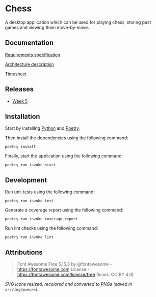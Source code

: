 # Chess

A desktop application which can be used for playing chess, storing past games and viewing them move-by-move.

## Documentation

[Requirements specification](documentation/requirements_specification.md)

[Architecture description](documentation/architecture_description.md)

[Timesheet](documentation/timesheet.md)

## Releases
* [Week 5](/releases/tag/viikko5)

## Installation

Start by installing [Python](https://www.python.org/) and [Poetry](https://python-poetry.org/).

Then install the dependencies using the following command:

```console
poetry install
```

Finally, start the application using the following command:

```console
poetry run invoke start
```

## Development

Run unit tests using the following command:

```console
poetry run invoke test
```

Generate a coverage report using the following command:

```console
poetry run invoke coverage-report
```

Run lint checks using the following command:

```console
poetry run invoke lint
```

## Attributions

> Font Awesome Free 5.15.3 by @fontawesome - https://fontawesome.com License - https://fontawesome.com/license/free (Icons: CC BY 4.0)

_SVG icons resized, recolored and converted to PNGs (saved in `src/img/pieces`)._
